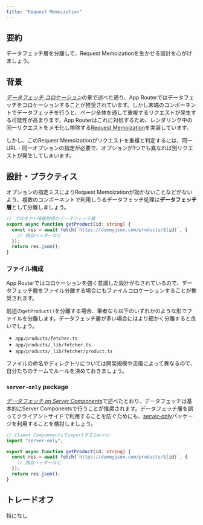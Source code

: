 ```yaml
---
title: "Request Memoization"
---
```


## 要約

データフェッチ層を分離して、Request Memoizationを生かせる設計を心がけましょう。

## 背景

[_データフェッチ コロケーション_](part_1_colocation)の章で述べた通り、App Routerではデータフェッチをコロケーションすることが推奨されています。しかし末端のコンポーネントでデータフェッチを行うと、ページ全体を通して重複するリクエストが発生する可能性が高まります。App Routerはこれに対処するため、レンダリング中の同一リクエストをメモ化し排除する[Request Memoization](https://nextjs.org/docs/app/building-your-application/caching#request-memoization)を実装しています。

しかし、このRequest Memoizationがリクエストを重複と判定するには、同一URL・同一オプションの指定が必要で、オプションが1つでも異なれば別リクエストが発生してしまいます。

## 設計・プラクティス

オプションの指定ミスによりRequest Memoizationが効かないことなどがないよう、複数のコンポーネントで利用しうるデータフェッチ処理は**データフェッチ層**として分離しましょう。

```ts
// プロダクト情報取得のデータフェッチ層
export async function getProduct(id: string) {
  const res = await fetch(`https://dummyjson.com/products/${id}`, {
    // 独自ヘッダーなど
  });
  return res.json();
}
```

### ファイル構成

App Routerではコロケーションを強く意識した設計がなされているので、データフェッチ層をファイル分離する場合にもファイルコロケーションすることが推奨されます。

前述の`getProduct()`を分離する場合、筆者なら以下のいずれかのような形でファイルを分離します。データフェッチ層が多い場合にはより細かく分離すると良いでしょう。

- `app/products/fetcher.ts`
- `app/products/_lib/fetcher.ts`
- `app/products/_lib/fetcher/product.ts`

ファイルの命名やディレクトリについては開発規模や流儀によって異なるので、自分たちのチームでルールを決めておきましょう。

### `server-only` package

[_データフェッチ on Server Components_](part_1_server_components)で述べたとおり、データフェッチは基本的にServer Componentsで行うことが推奨されます。データフェッチ層を誤ってクライアントサイドで利用することを防ぐためにも、[server-only](https://www.npmjs.com/package/server-only)パッケージを利用することを検討しましょう。

```ts
// Client Compomnentsでimportするとerror
import "server-only";

export async function getProduct(id: string) {
  const res = await fetch(`https://dummyjson.com/products/${id}`, {
    // 独自ヘッダーなど
  });
  return res.json();
}
```

## トレードオフ

特になし
